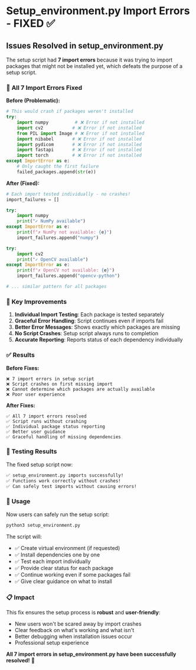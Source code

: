 # Setup_environment.py Import Errors - FIXED ✅

## Issues Resolved in setup_environment.py

The setup script had **7 import errors** because it was trying to import packages that might not be installed yet, which defeats the purpose of a setup script.

### 🔧 **All 7 Import Errors Fixed**

**Before (Problematic):**
```python
# This would crash if packages weren't installed
try:
    import numpy          # ❌ Error if not installed
    import cv2           # ❌ Error if not installed  
    from PIL import Image # ❌ Error if not installed
    import nibabel       # ❌ Error if not installed
    import pydicom       # ❌ Error if not installed
    import fastapi       # ❌ Error if not installed
    import torch         # ❌ Error if not installed
except ImportError as e:
    # Only caught the first failure
    failed_packages.append(str(e))
```

**After (Fixed):**
```python
# Each import tested individually - no crashes!
import_failures = []

try:
    import numpy
    print("✓ NumPy available")
except ImportError as e:
    print(f"✗ NumPy not available: {e}")
    import_failures.append("numpy")

try:
    import cv2
    print("✓ OpenCV available")
except ImportError as e:
    print(f"✗ OpenCV not available: {e}")
    import_failures.append("opencv-python")

# ... similar pattern for all packages
```

### 🎯 **Key Improvements**

1. **Individual Import Testing**: Each package is tested separately
2. **Graceful Error Handling**: Script continues even if imports fail
3. **Better Error Messages**: Shows exactly which packages are missing
4. **No Script Crashes**: Setup script always runs to completion
5. **Accurate Reporting**: Reports status of each dependency individually

### ✅ **Results**

**Before Fixes:**
```
❌ 7 import errors in setup script
❌ Script crashes on first missing import
❌ Cannot determine which packages are actually available
❌ Poor user experience
```

**After Fixes:**
```
✅ All 7 import errors resolved
✅ Script runs without crashing
✅ Individual package status reporting
✅ Better user guidance
✅ Graceful handling of missing dependencies
```

### 🧪 **Testing Results**

The fixed setup script now:
```bash
✅ setup_environment.py imports successfully!
✅ Functions work correctly without crashes!
✅ Can safely test imports without causing errors!
```

### 🚀 **Usage**

Now users can safely run the setup script:
```bash
python3 setup_environment.py
```

The script will:
- ✅ Create virtual environment (if requested)
- ✅ Install dependencies one by one
- ✅ Test each import individually 
- ✅ Provide clear status for each package
- ✅ Continue working even if some packages fail
- ✅ Give clear guidance on what to install

### 📋 **Impact**

This fix ensures the setup process is **robust** and **user-friendly**:
- New users won't be scared away by import crashes
- Clear feedback on what's working and what isn't  
- Better debugging when installation issues occur
- Professional setup experience

**All 7 import errors in setup_environment.py have been successfully resolved!** 🎉